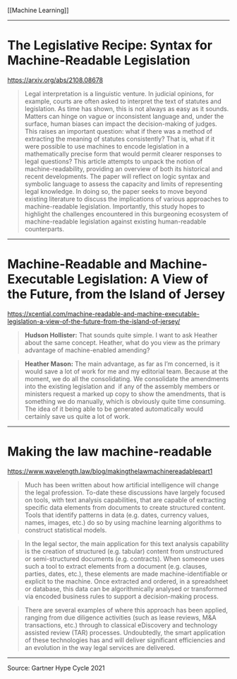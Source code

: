 [[Machine Learning]]

---

# The Legislative Recipe: Syntax for Machine-Readable Legislation
https://arxiv.org/abs/2108.08678

> Legal interpretation is a linguistic venture. In judicial opinions, for example, courts are often asked to interpret the text of statutes and legislation. As time has shown, this is not always as easy as it sounds. Matters can hinge on vague or inconsistent language and, under the surface, human biases can impact the decision-making of judges. This raises an important question: what if there was a method of extracting the meaning of statutes consistently? That is, what if it were possible to use machines to encode legislation in a mathematically precise form that would permit clearer responses to legal questions? This article attempts to unpack the notion of machine-readability, providing an overview of both its historical and recent developments. The paper will reflect on logic syntax and symbolic language to assess the capacity and limits of representing legal knowledge. In doing so, the paper seeks to move beyond existing literature to discuss the implications of various approaches to machine-readable legislation. Importantly, this study hopes to highlight the challenges encountered in this burgeoning ecosystem of machine-readable legislation against existing human-readable counterparts.

---

# Machine-Readable and Machine-Executable Legislation: A View of the Future, from the Island of Jersey
https://xcential.com/machine-readable-and-machine-executable-legislation-a-view-of-the-future-from-the-island-of-jersey/

> **Hudson Hollister:** 
That sounds quite simple. I want to ask Heather about the same concept. Heather, what do you view as the primary advantage of machine-enabled amending?

> **Heather Mason:** 
The main advantage, as far as I’m concerned, is it would save a lot of work for me and my editorial team. Because at the moment, we do all the consolidating. We consolidate the amendments into the existing legislation and  if any of the assembly members or ministers request a marked up copy to show the amendments, that is something we do manually, which is obviously quite time consuming. The idea of it being able to be generated automatically would certainly save us quite a lot of work.


---

# Making the law machine-readable
https://www.wavelength.law/blog/makingthelawmachinereadablepart1


> Much has been written about how artificial intelligence will change the legal profession. To-date these discussions have largely focused on tools, with text analysis capabilities, that are capable of extracting specific data elements from documents to create structured content. Tools that identify patterns in data (e.g. dates, currency values, names, images, etc.) do so by using machine learning algorithms to construct statistical models.

> In the legal sector, the main application for this text analysis capability is the creation of structured (e.g. tabular) content from unstructured or semi-structured documents (e.g. contracts). When someone uses such a tool to extract elements from a document (e.g. clauses, parties, dates, etc.), these elements are made machine-identifiable or explicit to the machine. Once extracted and ordered, in a spreadsheet or database, this data can be algorithmically analysed or transformed via encoded business rules to support a decision-making process.

> There are several examples of where this approach has been applied, ranging from due diligence activities (such as lease reviews, M&A transactions, etc.) through to classical eDiscovery and technology assisted review (TAR) processes. Undoubtedly, the smart application of these technologies has and will deliver significant efficiencies and an evolution in the way legal services are delivered.



---

Source:
Gartner Hype Cycle 2021